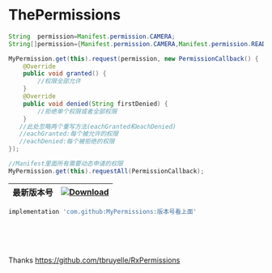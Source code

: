 # ThePermissions

```java 
String  permission=Manifest.permission.CAMERA;
String[]permission={Manifest.permission.CAMERA,Manifest.permission.READ_EXTERNAL_STORAGE};

MyPermission.get(this).request(permission, new PermissionCallback() {
    @Override
    public void granted() {
        //权限全部允许
    }
    @Override
    public void denied(String firstDenied) {
        //拒绝单个权限或者全部权限
    }
   //此处忽略两个重写方法(eachGranted和eachDenied)
   //eachGranted:每个被允许的权限
   //eachDenied:每个被拒绝的权限
});

//Manifest里面所有需要动态申请的权限
MyPermission.get(this).requestAll(PermissionCallback);
```  
      
| 最新版本号 | [ ![Download](https://api.bintray.com/packages/zhongrui/mylibrary/MyPermissions/images/download.svg) ](https://bintray.com/zhongrui/mylibrary/MyPermissions/_latestVersion) |
|--------|----|
  
   
```gradle 
implementation 'com.github:MyPermissions:版本号看上面'
```
<br/>
<br/>
<br/>  

Thanks https://github.com/tbruyelle/RxPermissions
